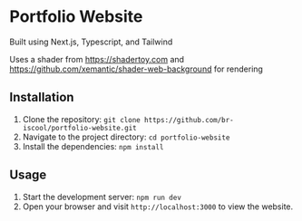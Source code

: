 # Portfolio Website

Built using Next.js, Typescript, and Tailwind

Uses a shader from https://shadertoy.com and https://github.com/xemantic/shader-web-background for rendering

## Installation

1. Clone the repository: `git clone https://github.com/br-iscool/portfolio-website.git`
2. Navigate to the project directory: `cd portfolio-website`
3. Install the dependencies: `npm install`

## Usage

1. Start the development server: `npm run dev`
2. Open your browser and visit `http://localhost:3000` to view the website.